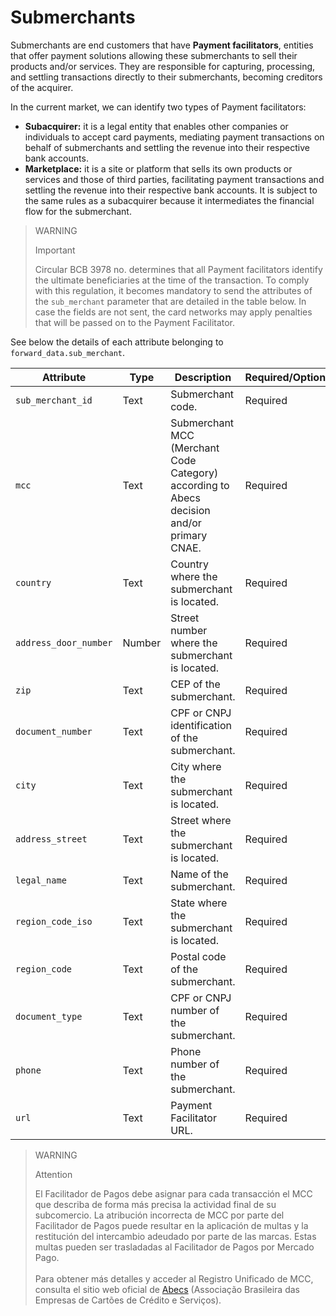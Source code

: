 # Submerchants

Submerchants are end customers that have **Payment facilitators**, entities that offer payment solutions allowing these submerchants to sell their products and/or services. They are responsible for capturing, processing, and settling transactions directly to their submerchants, becoming creditors of the acquirer.

In the current market, we can identify two types of Payment facilitators:

- **Subacquirer:** it is a legal entity that enables other companies or individuals to accept card payments, mediating payment transactions on behalf of submerchants and settling the revenue into their respective bank accounts.
- **Marketplace:** it is a site or platform that sells its own products or services and those of third parties, facilitating payment transactions and settling the revenue into their respective bank accounts. It is subject to the same rules as a subacquirer because it intermediates the financial flow for the submerchant.

> WARNING
>
> Important
>
> Circular BCB 3978 no. determines that all Payment facilitators identify the ultimate beneficiaries at the time of the transaction. To comply with this regulation, it becomes mandatory to send the attributes of the `sub_merchant` parameter that are detailed in the table below. In case the fields are not sent, the card networks may apply penalties that will be passed on to the Payment Facilitator.

See below the details of each attribute belonging to `forward_data.sub_merchant`.

| Attribute | Type | Description | Required/Optional | Example |
|---|---|---|---|---|
| `sub_merchant_id` | Text | Submerchant code. | Required | 123123 |
| `mcc` | Text | Submerchant MCC (Merchant Code Category) according to Abecs decision and/or primary CNAE. | Required | 5462 |
| `country` | Text | Country where the submerchant is located. | Required | BRA |
| `address_door_number` | Number | Street number where the submerchant is located. | Required | 1 |
| `zip` | Text | CEP of the submerchant. | Required | 2222222 |
| `document_number` | Text | CPF or CNPJ identification of the submerchant. | Required | 222222222222222 |
| `city` | Text | City where the submerchant is located. | Required | SÃO PAULO |
| `address_street` | Text | Street where the submerchant is located. | Required | RUA A |
| `legal_name` | Text | Name of the submerchant. | Required | LOJINHA DO ZÉ |
| `region_code_iso` | Text | State where the submerchant is located. | Required | BR-MG |
| `region_code` | Text | Postal code of the submerchant. | Required | BR |
| `document_type` | Text | CPF or CNPJ number of the submerchant. | Required | CNPJ |
| `phone` | Text | Phone number of the submerchant. | Required | 123123123 |
| `url` | Text | Payment Facilitator URL. | Required | www.paymentfacilitator.com.br |

> WARNING
>
> Attention
>
> El Facilitador de Pagos debe asignar para cada transacción el MCC que describa de forma más precisa la actividad final de su subcomercio. La atribución incorrecta de MCC por parte del Facilitador de Pagos puede resultar en la aplicación de multas y la restitución del intercambio adeudado por parte de las marcas. Estas multas pueden ser trasladadas al Facilitador de Pagos por Mercado Pago.<br><br>Para obtener más detalles y acceder al Registro Unificado de MCC, consulta el sitio web oficial de [Abecs](https://www.abecs.org.br/consulta-mcc-individual) (Associação Brasileira das Empresas de Cartões de Crédito e Serviços).